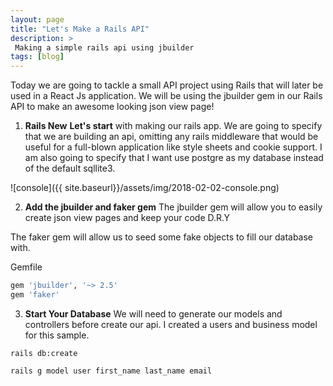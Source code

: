 ```yaml
---
layout: page
title: "Let's Make a Rails API"
description: >
 Making a simple rails api using jbuilder
tags: [blog]
---
```


Today we are going to tackle a small API project using Rails that will later be used in a React Js application. We will be using the jbuilder gem in our Rails API to make an awesome looking json view page!

1. **Rails New**
**Let's start** with making our rails app. We are going to specify that we are building an api, omitting any rails middleware that would be useful for a full-blown application like style sheets and cookie support. I am also going to specify that I want use postgre as my database instead of the default sqllite3.

![console]({{ site.baseurl}}/assets/img/2018-02-02-console.png)

2. **Add the jbuilder and faker gem**
The jbuilder gem will allow you to easily create json view pages and keep your code D.R.Y

The faker gem will allow us to seed some fake objects to fill our database with.

Gemfile
~~~ruby
gem 'jbuilder', '~> 2.5'
gem 'faker'
~~~~


3. **Start Your Database**
We will need to generate our models and controllers before create our api. I created a users and business model for this sample.

~~~
rails db:create
~~~
~~~
rails g model user first_name last_name email
~~~
